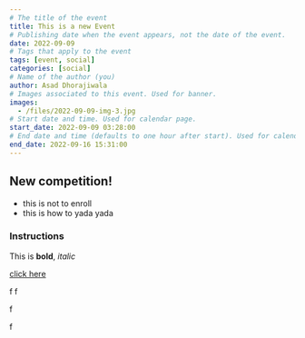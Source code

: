 ```yaml
---
# The title of the event
title: This is a new Event
# Publishing date when the event appears, not the date of the event.
date: 2022-09-09
# Tags that apply to the event
tags: [event, social]
categories: [social]
# Name of the author (you)
author: Asad Dhorajiwala
# Images associated to this event. Used for banner.
images:
  - /files/2022-09-09-img-3.jpg
# Start date and time. Used for calendar page.
start_date: 2022-09-09 03:28:00
# End date and time (defaults to one hour after start). Used for calendar page.
end_date: 2022-09-16 15:31:00
---
```


## New competition!

- this is not to enroll
- this is how to yada yada

### Instructions

This is **bold**, *italic*

[click here](https://icons.getbootstrap.com/)

<!--- ![alt](/files/2022-09-09-img-3.jpg) --->

<div style="maxWidth:500px" class="mx-auto pt-2">
  <img src="/files/2022-09-09-img-3.jpg" alt="">
</div>
f
f

f

f
